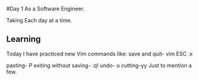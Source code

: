 #Day 1 
As a Software Engineer.


Taking Each day at a time.

## Learning

Today I have practiced new Vim commands
like:
save and quit- vim ESC :x

pasting- P
exiting without saving- :q!<Return>
undo- u
cutting-yy
Just to mention a few.
